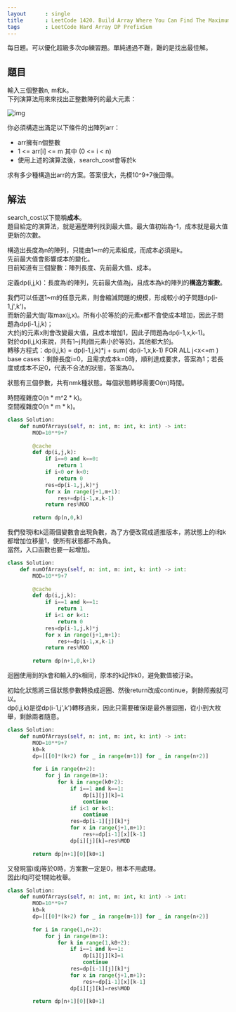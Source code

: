 ```yaml
---
layout      : single
title       : LeetCode 1420. Build Array Where You Can Find The Maximum Exactly K Comparisons
tags        : LeetCode Hard Array DP PrefixSum
---
```

每日題。可以優化超級多次dp練習題。單純通過不難，難的是找出最佳解。  

## 題目

輸入三個整數n, m和k。  
下列演算法用來來找出正整數陣列的最大元素：  

![img](https://assets.leetcode.com/uploads/2020/04/02/e.png)  

你必須構造出滿足以下條件的出陣列arr：  

- arr擁有n個整數  
- 1 <= arr[i] <= m 其中 (0 <= i < n)  
- 使用上述的演算法後，search_cost會等於k  

求有多少種構造出arr的方案。答案很大，先模10^9+7後回傳。  

## 解法

search_cost以下簡稱**成本**。  
題目給定的演算法，就是遍歷陣列找到最大值。最大值初始為-1，成本就是最大值更新的次數。  

構造出長度為n的陣列，只能由1\~m的元素組成，而成本必須是k。  
先前最大值會影響成本的變化。  
目前知道有三個變數：陣列長度、先前最大值、成本。  

定義dp(i,j,k)：長度為i的陣列，先前最大值為j，且成本為k的陣列的**構造方案數**。  

我們可以任選1\~m的任意元素，則會縮減問題的規模，形成較小的子問題dp(i-1,j',k')。  
而新的最大值j'取max(j,x)。所有小於等於j的元素x都不會使成本增加，因此子問題為dp(i-1,j,k)；  
大於j的元素x則會改變最大值，且成本增加1，因此子問題為dp(i-1,x,k-1)。  
對於dp(i,j,k)來說，共有1\~j共j個元素小於等於j，其他都大於j。  
轉移方程式：dp(i,j,k) = dp(i-1,j,k)\*j + sum( dp(i-1,x,k-1) FOR ALL j<x<=m )  
base cases：剩餘長度i=0，且需求成本k=0時，順利達成要求，答案為1；若長度或成本不足0，代表不合法的狀態，答案為0。  

狀態有三個參數，共有nmk種狀態。每個狀態轉移需要O(m)時間。  

時間複雜度O(n \* m^2 \* k)。  
空間複雜度O(n \* m \* k)。  

```python
class Solution:
    def numOfArrays(self, n: int, m: int, k: int) -> int:
        MOD=10**9+7
        
        @cache
        def dp(i,j,k):
            if i==0 and k==0:
                return 1
            if i<0 or k<0:
                return 0
            res=dp(i-1,j,k)*j
            for x in range(j+1,m+1):
                res+=dp(i-1,x,k-1)
            return res%MOD
    
        return dp(n,0,k)
```

我們發現i和k這兩個變數會出現負數，為了方便改寫成遞推版本，將狀態上的i和k都增加位移量1，使所有狀態都不為負。  
當然，入口函數也要一起增加。  

```python
class Solution:
    def numOfArrays(self, n: int, m: int, k: int) -> int:
        MOD=10**9+7
        
        @cache
        def dp(i,j,k):
            if i==1 and k==1:
                return 1
            if i<1 or k<1:
                return 0
            res=dp(i-1,j,k)*j
            for x in range(j+1,m+1):
                res+=dp(i-1,x,k-1)
            return res%MOD
    
        return dp(n+1,0,k+1)
```

迴圈使用到的k會和輸入的k相同，原本的k記作k0，避免數值被汙染。  

初始化狀態將三個狀態參數轉換成迴圈、然後return改成continue，剩餘照搬就可以。  
dp(i,j,k)是從dp(i-1,j',k')轉移過來，因此只需要確保i是最外層迴圈，從小到大枚舉，剩餘兩者隨意。  

```python
class Solution:
    def numOfArrays(self, n: int, m: int, k: int) -> int:
        MOD=10**9+7
        k0=k
        dp=[[[0]*(k+2) for _ in range(m+1)] for _ in range(n+2)]
        
        for i in range(n+2):
            for j in range(m+1):
                for k in range(k0+2):
                    if i==1 and k==1:
                        dp[i][j][k]=1
                        continue
                    if i<1 or k<1:
                        continue
                    res=dp[i-1][j][k]*j
                    for x in range(j+1,m+1):
                        res+=dp[i-1][x][k-1]
                    dp[i][j][k]=res%MOD
                    
        return dp[n+1][0][k0+1]
```

又發現當i或j等於0時，方案數一定是0，根本不用處理。  
因此i和j可從1開始枚舉。  

```python
class Solution:
    def numOfArrays(self, n: int, m: int, k: int) -> int:
        MOD=10**9+7
        k0=k
        dp=[[[0]*(k+2) for _ in range(m+1)] for _ in range(n+2)]
        
        for i in range(1,n+2):
            for j in range(m+1):
                for k in range(1,k0+2):
                    if i==1 and k==1:
                        dp[i][j][k]=1
                        continue
                    res=dp[i-1][j][k]*j
                    for x in range(j+1,m+1):
                        res+=dp[i-1][x][k-1]
                    dp[i][j][k]=res%MOD
                    
        return dp[n+1][0][k0+1]
```
